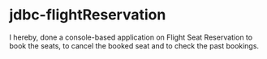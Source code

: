 # jdbc-flightReservation
I hereby, done a console-based application on Flight Seat Reservation to book the seats, to cancel the booked seat and to check the past bookings. 
